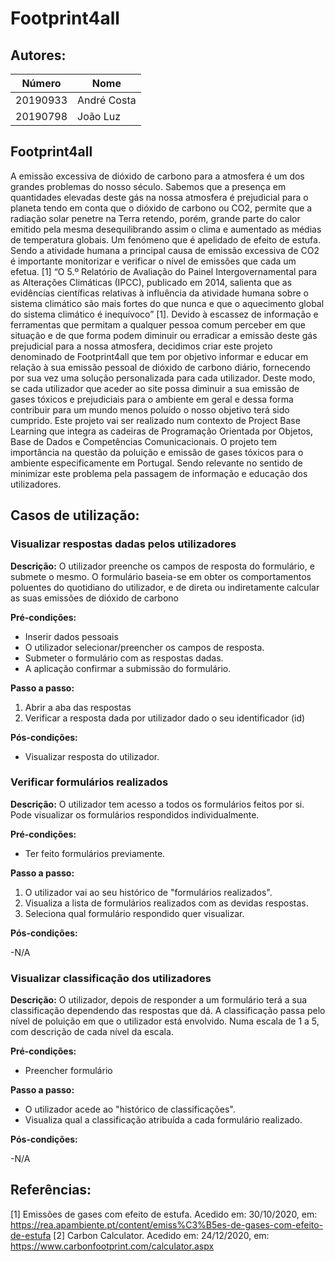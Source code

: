 # Footprint4all



## Autores:

| Número | Nome |
|--------|------|
|  20190933  | André Costa |
|  20190798  | João Luz|

## Footprint4all
   A emissão excessiva de dióxido de carbono para a atmosfera é um dos grandes problemas do nosso século. Sabemos que a presença em quantidades elevadas deste gás na nossa atmosfera é prejudicial para o planeta tendo em conta que o dióxido de carbono ou CO2, permite que a radiação solar penetre na Terra retendo, porém, grande parte do calor emitido pela mesma desequilibrando assim o clima e aumentado as médias de temperatura globais. Um fenómeno que é apelidado de efeito de estufa.           
   Sendo a atividade humana a principal causa de emissão excessiva de CO2 é importante monitorizar e verificar o nível de emissões que cada um efetua. [1] “O 5.º Relatório de Avaliação do Painel Intergovernamental para as Alterações Climáticas (IPCC), publicado em 2014, salienta que as evidências científicas relativas à influência da atividade humana sobre o sistema climático são mais fortes do que nunca e que o aquecimento global do sistema climático é inequívoco” [1]. Devido à escassez de informação e ferramentas que permitam a qualquer pessoa comum perceber em que situação e de que forma podem diminuir ou erradicar a emissão deste gás prejudicial para a nossa atmosfera, decidimos criar este projeto denominado de Footprint4all que tem por objetivo informar e educar em relação à sua emissão pessoal de dióxido de carbono diário, fornecendo por sua vez uma solução personalizada para cada utilizador. Deste modo, se cada utilizador que aceder ao site possa diminuir a sua emissão de gases tóxicos e prejudiciais para o ambiente em geral e dessa forma contribuir para um mundo menos poluído o nosso objetivo terá sido cumprido. Este projeto vai ser realizado num contexto de Project Base Learning que integra as cadeiras de Programação Orientada por Objetos, Base de Dados e Competências Comunicacionais. O projeto tem importância na questão da poluição e emissão de gases tóxicos para o ambiente especificamente em Portugal. Sendo relevante no sentido de minimizar este problema pela passagem de informação e educação dos utilizadores.


## Casos de utilização:

### Visualizar respostas dadas pelos utilizadores 
**Descrição:**
O utilizador preenche os campos de resposta do formulário, e submete o mesmo. O formulário baseia-se em obter os comportamentos poluentes do quotidiano do utilizador, e de direta ou indiretamente calcular as suas emissões de dióxido de carbono

**Pré-condições:**
- Inserir dados pessoais
- O utilizador selecionar/preencher os campos de resposta.
- Submeter o formulário com as respostas dadas.
- A aplicação confirmar a submissão do formulário.

**Passo a passo:**
1. Abrir a aba das respostas 
2. Verificar a resposta dada por utilizador dado o seu identificador (id)

**Pós-condições:**
- Visualizar resposta do utilizador.

### Verificar formulários realizados
**Descrição:**
O utilizador tem acesso a todos os formulários feitos por si. Pode visualizar os formulários respondidos individualmente.

**Pré-condições:**
- Ter feito formulários previamente.

**Passo a passo:**
1. O utilizador vai ao seu histórico de "formulários realizados".
2. Visualiza a lista de formulários realizados com as devidas respostas.
3. Seleciona qual formulário respondido quer visualizar.

**Pós-condições:**

-N/A

### Visualizar classificação dos utilizadores
**Descrição:**
O utilizador, depois de responder a um formulário terá a sua classificação dependendo das respostas que dá. A classificação passa pelo nível de poluição em que o utilizador está envolvido. Numa escala de 1 a 5, com descrição de cada nível da escala.

**Pré-condições:**
- Preencher formulário

**Passo a passo:**
- O utilizador acede ao "histórico de classificações".
- Visualiza qual a classificação atribuída a cada formulário realizado.

**Pós-condições:**

-N/A

## Referências:
[1] Emissões de gases com efeito de estufa. Acedido em: 30/10/2020, em: https://rea.apambiente.pt/content/emiss%C3%B5es-de-gases-com-efeito-de-estufa
[2] Carbon Calculator. Acedido em: 24/12/2020, em: https://www.carbonfootprint.com/calculator.aspx
